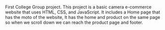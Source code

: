 
First College Group project.
This project is a basic camera e-commerce website that uses HTML, CSS, and JavaScript. 
It includes a Home page that has the moto of the website, It has the home and product on the same page so when we scroll down we can reach the product page and footer.

